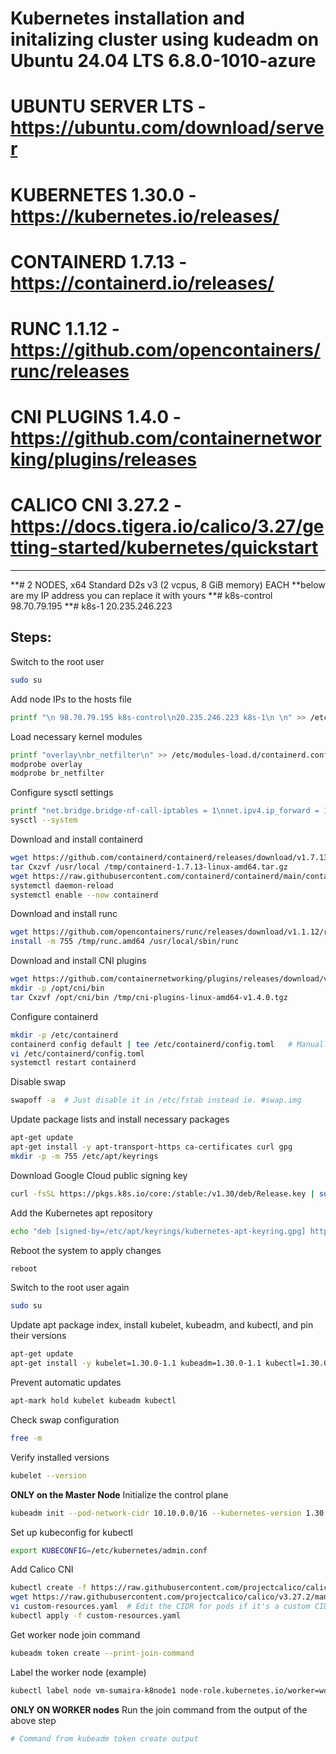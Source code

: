 # Kubernetes installation and initalizing cluster using kudeadm on Ubuntu 24.04 LTS   6.8.0-1010-azure 

# UBUNTU SERVER LTS  - https://ubuntu.com/download/server

# KUBERNETES 1.30.0	- https://kubernetes.io/releases/
# CONTAINERD 1.7.13 	- https://containerd.io/releases/
# RUNC 1.1.12		- https://github.com/opencontainers/runc/releases
# CNI PLUGINS 1.4.0	- https://github.com/containernetworking/plugins/releases
# CALICO CNI 3.27.2         - https://docs.tigera.io/calico/3.27/getting-started/kubernetes/quickstart
*********************************************************************************************************************************
**# 2 NODES, x64 Standard D2s v3 (2 vcpus, 8 GiB memory) EACH
**below are my IP address you can replace it with yours
**# k8s-control   98.70.79.195
**# k8s-1         20.235.246.223

## Steps:

Switch to the root user
```bash
sudo su
```

Add node IPs to the hosts file
```bash
printf "\n 98.70.79.195 k8s-control\n20.235.246.223 k8s-1\n \n" >> /etc/hosts
```

Load necessary kernel modules
```bash
printf "overlay\nbr_netfilter\n" >> /etc/modules-load.d/containerd.conf
modprobe overlay
modprobe br_netfilter
```

Configure sysctl settings
```bash
printf "net.bridge.bridge-nf-call-iptables = 1\nnet.ipv4.ip_forward = 1\nnet.bridge.bridge-nf-call-ip6tables = 1\n" >> /etc/sysctl.d/99-kubernetes-cri.conf
sysctl --system
```

Download and install containerd
```bash
wget https://github.com/containerd/containerd/releases/download/v1.7.13/containerd-1.7.13-linux-amd64.tar.gz -P /tmp/
tar Cxzvf /usr/local /tmp/containerd-1.7.13-linux-amd64.tar.gz
wget https://raw.githubusercontent.com/containerd/containerd/main/containerd.service -P /etc/systemd/system/
systemctl daemon-reload
systemctl enable --now containerd
```

Download and install runc
```bash
wget https://github.com/opencontainers/runc/releases/download/v1.1.12/runc.amd64 -P /tmp/
install -m 755 /tmp/runc.amd64 /usr/local/sbin/runc
```

Download and install CNI plugins
```bash
wget https://github.com/containernetworking/plugins/releases/download/v1.4.0/cni-plugins-linux-amd64-v1.4.0.tgz -P /tmp/
mkdir -p /opt/cni/bin
tar Cxzvf /opt/cni/bin /tmp/cni-plugins-linux-amd64-v1.4.0.tgz
```

Configure containerd
```bash
mkdir -p /etc/containerd
containerd config default | tee /etc/containerd/config.toml   # Manually edit and change SystemdCgroup to true (not systemd_cgroup)
vi /etc/containerd/config.toml
systemctl restart containerd
```

Disable swap
```bash
swapoff -a  # Just disable it in /etc/fstab instead ie. #swap.img
```

Update package lists and install necessary packages
```bash
apt-get update
apt-get install -y apt-transport-https ca-certificates curl gpg
mkdir -p -m 755 /etc/apt/keyrings
```

Download Google Cloud public signing key
```bash
curl -fsSL https://pkgs.k8s.io/core:/stable:/v1.30/deb/Release.key | sudo gpg --dearmor -o /etc/apt/keyrings/kubernetes-apt-keyring.gpg
```

Add the Kubernetes apt repository
```bash
echo "deb [signed-by=/etc/apt/keyrings/kubernetes-apt-keyring.gpg] https://pkgs.k8s.io/core:/stable:/v1.30/deb/ /" | sudo tee /etc/apt/sources.list.d/kubernetes.list
```

Reboot the system to apply changes
```bash
reboot
```

Switch to the root user again
```bash
sudo su
```

Update apt package index, install kubelet, kubeadm, and kubectl, and pin their versions
```bash
apt-get update
apt-get install -y kubelet=1.30.0-1.1 kubeadm=1.30.0-1.1 kubectl=1.30.0-1.1 --allow-change-held-packages
```

Prevent automatic updates
```bash
apt-mark hold kubelet kubeadm kubectl
```

Check swap configuration
```bash
free -m
```

Verify installed versions
```bash
kubelet --version
```

**ONLY on the Master Node**
Initialize the control plane
```bash
kubeadm init --pod-network-cidr 10.10.0.0/16 --kubernetes-version 1.30.0 --node-name k8s-control --ignore-preflight-errors=all
```

Set up kubeconfig for kubectl
```bash
export KUBECONFIG=/etc/kubernetes/admin.conf
```

Add Calico CNI
```bash
kubectl create -f https://raw.githubusercontent.com/projectcalico/calico/v3.27.2/manifests/tigera-operator.yaml
wget https://raw.githubusercontent.com/projectcalico/calico/v3.27.2/manifests/custom-resources.yaml
vi custom-resources.yaml  # Edit the CIDR for pods if it's a custom CIDR: 10.10.0.0/16
kubectl apply -f custom-resources.yaml
```

Get worker node join command
```bash
kubeadm token create --print-join-command
```

Label the worker node (example)
```bash
kubectl label node vm-sumaira-k8node1 node-role.kubernetes.io/worker=worker
```

**ONLY ON WORKER nodes**
Run the join command from the output of the above step
```bash
# Command from kubeadm token create output
```
```
